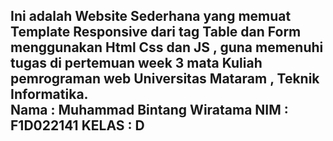 <h2>
Ini adalah Website Sederhana yang memuat Template Responsive dari tag Table dan Form menggunakan  Html Css dan JS , 
guna memenuhi tugas di pertemuan  week 3 mata Kuliah pemrograman web Universitas Mataram , Teknik Informatika. <br/>
Nama : Muhammad Bintang Wiratama
NIM  : F1D022141
KELAS  : D
</h2>

